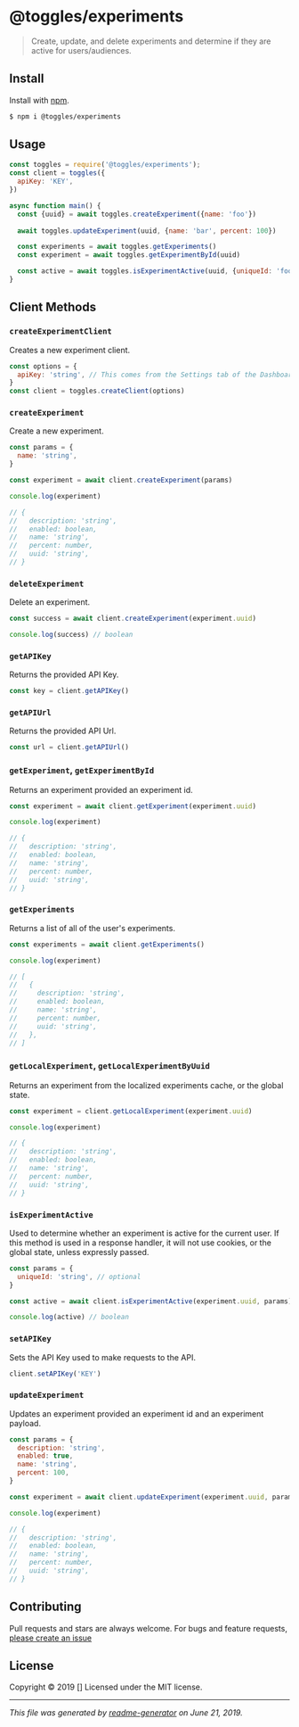 # @toggles/experiments

> Create, update, and delete experiments and determine if they are active for users/audiences.

## Install

Install with [npm](https://www.npmjs.com/).

```sh
$ npm i @toggles/experiments
```

## Usage

```js
const toggles = require('@toggles/experiments');
const client = toggles({
  apiKey: 'KEY',
})

async function main() {
  const {uuid} = await toggles.createExperiment({name: 'foo'})
  
  await toggles.updateExperiment(uuid, {name: 'bar', percent: 100})

  const experiments = await toggles.getExperiments()
  const experiment = await toggles.getExperimentById(uuid)

  const active = await toggles.isExperimentActive(uuid, {uniqueId: 'foo@bar.co'})
}
```

## Client Methods

### `createExperimentClient`
Creates a new experiment client.

```js
const options = {
  apiKey: 'string', // This comes from the Settings tab of the Dashboard.
}
const client = toggles.createClient(options)
```

### `createExperiment`
Create a new experiment.

```js
const params = {
  name: 'string',
}

const experiment = await client.createExperiment(params)

console.log(experiment)

// {
//   description: 'string', 
//   enabled: boolean, 
//   name: 'string', 
//   percent: number, 
//   uuid: 'string',
// }
```

### `deleteExperiment`
Delete an experiment.

```js
const success = await client.createExperiment(experiment.uuid)

console.log(success) // boolean
```

### `getAPIKey`
Returns the provided API Key.

```js
const key = client.getAPIKey()
```

### `getAPIUrl`
Returns the provided API Url.

```js
const url = client.getAPIUrl()
```

### `getExperiment`, `getExperimentById`
Returns an experiment provided an experiment id.

```js
const experiment = await client.getExperiment(experiment.uuid)

console.log(experiment)

// {
//   description: 'string', 
//   enabled: boolean, 
//   name: 'string', 
//   percent: number, 
//   uuid: 'string',
// }
```

### `getExperiments`
Returns a list of all of the user's experiments.

```js
const experiments = await client.getExperiments()

console.log(experiment)

// [
//   {
//     description: 'string', 
//     enabled: boolean, 
//     name: 'string', 
//     percent: number, 
//     uuid: 'string',
//   },
// ]
```

### `getLocalExperiment`, `getLocalExperimentByUuid`
Returns an experiment from the localized experiments cache, or the global state.

```js
const experiment = client.getLocalExperiment(experiment.uuid)

console.log(experiment)

// {
//   description: 'string', 
//   enabled: boolean, 
//   name: 'string', 
//   percent: number, 
//   uuid: 'string',
// }
```

### `isExperimentActive`
Used to determine whether an experiment is active for the current user. If this method is used in a response handler, it will not use cookies, or the global state, unless expressly passed.

```js
const params = {
  uniqueId: 'string', // optional
}

const active = await client.isExperimentActive(experiment.uuid, params)

console.log(active) // boolean
```

### `setAPIKey`
Sets the API Key used to make requests to the API.

```js
client.setAPIKey('KEY')
```

### `updateExperiment`
Updates an experiment provided an experiment id and an experiment payload.

```js
const params = {
  description: 'string',
  enabled: true, 
  name: 'string',
  percent: 100,
}

const experiment = await client.updateExperiment(experiment.uuid, params)

console.log(experiment)

// {
//   description: 'string', 
//   enabled: boolean, 
//   name: 'string', 
//   percent: number, 
//   uuid: 'string',
// }
```


## Contributing

Pull requests and stars are always welcome. For bugs and feature requests, [please create an issue](https://github.com/makeprogress/experiments/issues)

## License

Copyright © 2019 []
Licensed under the MIT license.

***

_This file was generated by [readme-generator](https://github.com/jonschlinkert/readme-generator) on June 21, 2019._
